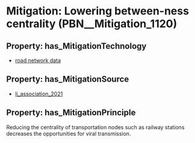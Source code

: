 # Mitigation: __Lowering between-ness centrality__ (PBN__Mitigation_1120)

## Property: has_MitigationTechnology

* [road network data](../Technology/PBN__Technology_3672)

## Property: has_MitigationSource

* [li_association_2021](../Article/PBN__Article_32)

## Property: has_MitigationPrinciple

Reducing the centrality of transportation nodes such as railway stations decreases the opportunities for viral transmission.

